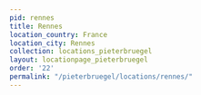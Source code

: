 ```yaml
---
pid: rennes
title: Rennes
location_country: France
location_city: Rennes
collection: locations_pieterbruegel
layout: locationpage_pieterbruegel
order: '22'
permalink: "/pieterbruegel/locations/rennes/"
---
```

